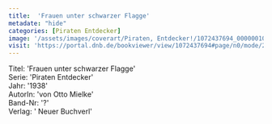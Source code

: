 ```yaml
---
title:  'Frauen unter schwarzer Flagge'
metadate: "hide"
categories: [Piraten Entdecker]
image: '/assets/images/coverart/Piraten, Entdecker!/1072437694_00000010.jpg'
visit: 'https://portal.dnb.de/bookviewer/view/1072437694#page/n0/mode/2up'
---
```

Titel: 'Frauen unter schwarzer Flagge' <br>
Serie: 'Piraten Entdecker' <br>
Jahr: '1938' <br>
AutorIn: 'von Otto Mielke' <br>
Band-Nr: '?' <br>
Verlag: ' Neuer Buchverl'